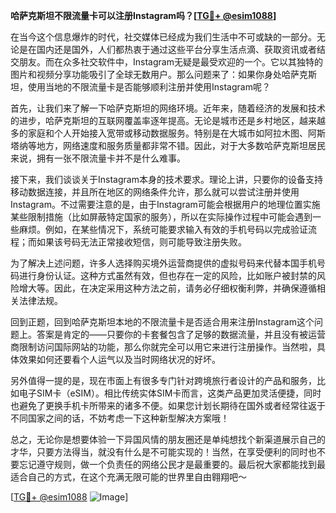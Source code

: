 **哈萨克斯坦不限流量卡可以注册Instagram吗？[[TG💪+ @esim1088](https://t.me/s/esim1088)]**

在当今这个信息爆炸的时代，社交媒体已经成为我们生活中不可或缺的一部分。无论是在国内还是国外，人们都热衷于通过这些平台分享生活点滴、获取资讯或者结交朋友。而在众多社交软件中，Instagram无疑是最受欢迎的一个。它以其独特的图片和视频分享功能吸引了全球无数用户。那么问题来了：如果你身处哈萨克斯坦，使用当地的不限流量卡是否能够顺利注册并使用Instagram呢？

首先，让我们来了解一下哈萨克斯坦的网络环境。近年来，随着经济的发展和技术的进步，哈萨克斯坦的互联网覆盖率逐年提高。无论是城市还是乡村地区，越来越多的家庭和个人开始接入宽带或移动数据服务。特别是在大城市如阿拉木图、阿斯塔纳等地方，网络速度和服务质量都非常不错。因此，对于大多数哈萨克斯坦居民来说，拥有一张不限流量卡并不是什么难事。

接下来，我们谈谈关于Instagram本身的技术要求。理论上讲，只要你的设备支持移动数据连接，并且所在地区的网络条件允许，那么就可以尝试注册并使用Instagram。不过需要注意的是，由于Instagram可能会根据用户的地理位置实施某些限制措施（比如屏蔽特定国家的服务），所以在实际操作过程中可能会遇到一些麻烦。例如，在某些情况下，系统可能要求输入有效的手机号码以完成验证流程；而如果该号码无法正常接收短信，则可能导致注册失败。

为了解决上述问题，许多人选择购买境外运营商提供的虚拟号码来代替本国手机号码进行身份认证。这种方式虽然有效，但也存在一定的风险，比如账户被封禁的风险增大等。因此，在决定采用这种方法之前，请务必仔细权衡利弊，并确保遵循相关法律法规。

回到正题，回到哈萨克斯坦本地的不限流量卡是否适合用来注册Instagram这个问题上。答案是肯定的——只要你的卡套餐包含了足够的数据流量，并且没有被运营商限制访问国际网站的功能，那么你就完全可以用它来进行注册操作。当然啦，具体效果如何还要看个人运气以及当时网络状况的好坏。

另外值得一提的是，现在市面上有很多专门针对跨境旅行者设计的产品和服务，比如电子SIM卡（eSIM）。相比传统实体SIM卡而言，这类产品更加灵活便捷，同时也避免了更换手机卡所带来的诸多不便。如果您计划长期待在国外或者经常往返于不同国家之间的话，不妨考虑一下这种新型解决方案哦！

总之，无论你是想要体验一下异国风情的朋友圈还是单纯想找个新渠道展示自己的才华，只要方法得当，就没有什么是不可能实现的！当然，在享受便利的同时也不要忘记遵守规则，做一个负责任的网络公民才是最重要的。最后祝大家都能找到最适合自己的方式，在这个充满无限可能的世界里自由翱翔吧～

[[TG💪+ @esim1088](https://t.me/s/esim1088) ![Image](https://i.postimg.cc/4NQfJmqS/Snipaste-2025-05-13-00-14-12.png)]